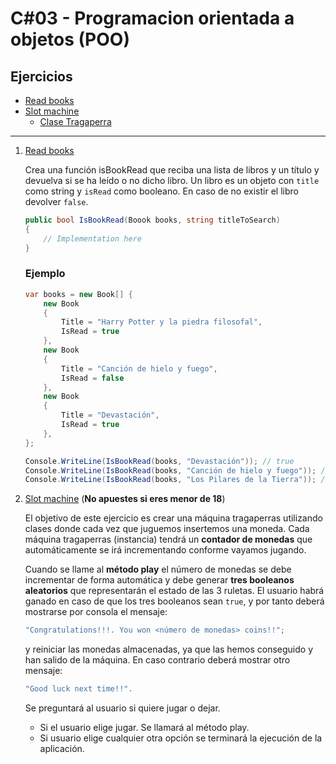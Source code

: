 # C#03 - Programacion orientada a objetos (POO)

## Ejercicios

 - [Read books](https://github.com/dahurtado/LemonCode/blob/main/csharp/PooSol/Ejer1/Program.cs)
 - [Slot machine](https://github.com/dahurtado/LemonCode/blob/main/csharp/PooSol/Ejer2/Program.cs)
	- [Clase Tragaperra](https://github.com/dahurtado/LemonCode/blob/main/csharp/PooSol/LibreriaPoo/Tragaperra.cs)


---


1.  [Read books](https://github.com/dahurtado/LemonCode/blob/main/csharp/PooSol/Ejer1/Program.cs)

	Crea una función isBookRead que reciba una lista de libros y un título y devuelva si se ha leído o no dicho libro. Un libro es un objeto con <code>title</code> como string y <code>isRead</code> como booleano. En caso de no existir el libro devolver <code>false</code>.

	```csharp
	public bool IsBookRead(Boook books, string titleToSearch)
	{
		// Implementation here
	}
	```

	### Ejemplo
	```csharp
	var books = new Book[] {
		new Book
		{
			Title = "Harry Potter y la piedra filosofal",
			IsRead = true
		},
		new Book
		{
			Title = "Canción de hielo y fuego",
			IsRead = false
		},
		new Book
		{
			Title = "Devastación",
			IsRead = true
		},
	}; 

	Console.WriteLine(IsBookRead(books, "Devastación")); // true
	Console.WriteLine(IsBookRead(books, "Canción de hielo y fuego")); // false
	Console.WriteLine(IsBookRead(books, "Los Pilares de la Tierra")); // false
	```
2. [Slot machine](https://github.com/dahurtado/LemonCode/blob/main/csharp/PooSol/Ejer2/Program.cs) (**No apuestes si eres menor de 18**)

	El objetivo de este ejercicio es crear una máquina tragaperras utilizando clases donde cada vez que juguemos insertemos una moneda. Cada máquina tragaperras (instancia) tendrá un **contador de monedas** que automáticamente se irá incrementando conforme vayamos jugando.

	Cuando se llame al **método play** el número de monedas se debe incrementar de forma automática y debe generar **tres booleanos aleatorios** que representarán el estado de las 3 ruletas. El usuario habrá ganado en caso de que los tres booleanos sean <code>true</code>, y por tanto deberá mostrarse por consola el mensaje:

	``` csharp
	"Congratulations!!!. You won <número de monedas> coins!!";
	```
	y reiniciar las monedas almacenadas, ya que las hemos conseguido y han salido de la máquina. En caso contrario deberá mostrar otro mensaje:
	``` csharp
	"Good luck next time!!".
	```

	Se preguntará al usuario si quiere jugar o dejar.

	- Si el usuario elige jugar. Se llamará al método play.
	- Si usuario elige cualquier otra opción se terminará la ejecución de la aplicación.